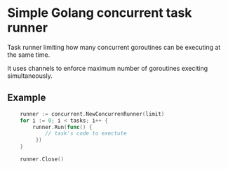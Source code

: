 # Simple Golang concurrent task runner

Task runner limiting how many concurrent goroutines can be executing at the same time.

It uses channels to enforce maximum number of goroutines execiting simultaneously.

## Example
```go
    runner := concurrent.NewConcurrenRunner(limit)
	for i := 0; i < tasks; i++ {
		runner.Run(func() {
            // task's code to exectute
         })
	}

	runner.Close()
```
